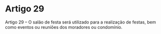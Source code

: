 # Artigo 29

Artigo 29 – O salão de festa será utilizado para a realização de festas, bem
como eventos ou reuniões dos moradores ou condomínio.
